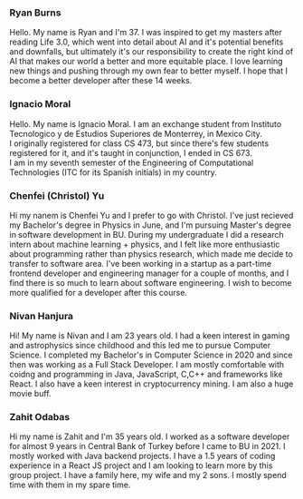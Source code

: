 ### Ryan Burns
Hello. My name is Ryan and I'm 37. I was inspired to get my masters after reading Life 3.0, which went into detail about AI and it's potential benefits and downfalls, but ultimately it's our responsibility to create the right kind of AI that makes our world a better and more equitable place. I love learning new things and pushing through my own fear to better myself. I hope that I become a better developer after these 14 weeks.

### Ignacio Moral

Hello. My name is Ignacio Moral. I am an exchange student from Instituto Tecnologico y de Estudios Superiores de Monterrey, in Mexico City.<br>
I originally registered for class CS 473, but since there's few students registered for it, and it's taught in conjunction, I ended in CS 673.<br>
I am in my seventh semester of the Engineering of Computational Technologies (ITC for its Spanish initials) in my country.<br>

### Chenfei (Christol) Yu

Hi my nanem is Chenfei Yu and I prefer to go with Christol. I've just recieved my Bachelor's degree in Physics in June, and I'm pursuing Master's degree in software development in BU. During my undergraduate I did a research intern about machine learning + physics, and I felt like more enthusiastic about programming rather than physics research, which made me decide to transfer to software area. I've been working in a startup as a part-time frontend developer and engineering manager for a couple of months, and I find there is so much to learn about software engineering. I wish to become more qualified for a developer after this course.

### Nivan Hanjura

Hi! My name is Nivan and I am 23 years old. I had a keen interest in gaming and astrophysics since childhood and this led me to pursue Computer Science. I completed my Bachelor's in Computer Science in 2020 and since then was working as a Full Stack Developer. I am mostly comfortable with coidng and programming in Java, JavaScript, C,C++ and frameworks like React. I also have a keen interest in cryptocurrency mining. I am also a huge movie buff.

### Zahit Odabas

Hi my name is Zahit and I'm 35 years old. I worked as a software developer for almost 9 years in Central Bank of Turkey before I came to BU in 2021. I mostly worked with Java backend projects. I have a 1.5 years of coding experience in a React JS project and I am looking to learn more by this group project. I have a family here, my wife and my 2 sons. I mostly spend time with them in my spare time.